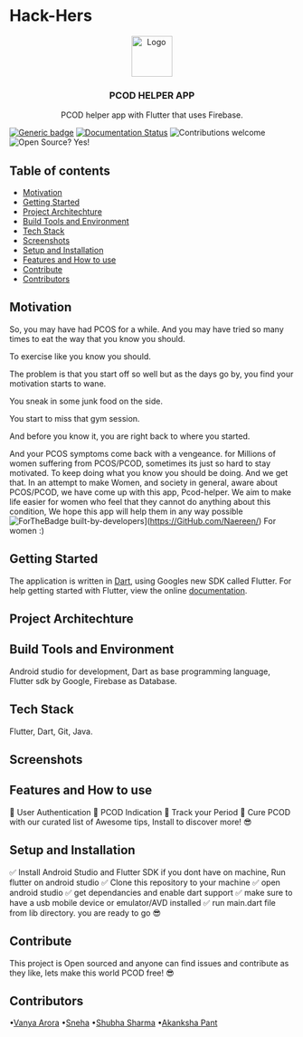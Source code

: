 # Hack-Hers
<p align="center">
  <a href="https://flutter.io/">
    <img src="https://diegolaballos.com/files/images/flutter-icon.jpg" alt="Logo" width=72 height=72>
  </a>
  <h3 align="center">PCOD HELPER APP</h3>
  <p align="center">
  PCOD helper app with Flutter that uses Firebase.

[![Generic badge](https://img.shields.io/badge/Build-Passing-<COLOR>.svg)](https://shields.io/) [![Documentation Status](https://readthedocs.org/projects/ansicolortags/badge/?version=latest)](http://ansicolortags.readthedocs.io/?badge=latest) ![Contributions welcome](https://img.shields.io/badge/contributions-welcome-orange.svg) ![Open Source? Yes!](https://badgen.net/badge/Open%20Source%20%3F/Yes%21/blue?icon=github)
</p>
</p>

## Table of contents

- [Motivation](#Motivation)
- [Getting Started](#Getting-Started)
- [Project Architechture](#Project-Architechture)
- [Build Tools and Environment](#Build-Tools-and-Environment)
- [Tech Stack](#Tech-Stack)
- [Screenshots](#Screenshots)
- [Setup and Installation](#Setup-and-Installation)
- [Features and How to use](#Features-and-How-to-use)
- [Contribute](#Contribute)
- [Contributors](#Contributors)


## Motivation
So, you may have had PCOS for a while. And you may have tried so many times to eat the way that you know you should.

To exercise like you know you should.

The problem is that you start off so well but as the days go by, you find your motivation starts to wane.

You sneak in some junk food on the side.

You start to miss that gym session.

And before you know it, you are right back to where you started.

And your PCOS symptoms come back with a vengeance.
for Millions of women suffering from PCOS/PCOD, sometimes its just so hard to stay motivated. To keep doing what you know you should be doing.
And we get that. In an attempt to make Women, and society in general, aware about PCOS/PCOD, we have come up with this app, Pcod-helper. We aim to make life easier for women who feel that they cannot do anything about this condition, We hope this app will help them in any way possible
![ForTheBadge built-by-developers](http://ForTheBadge.com/images/badges/built-by-developers.svg)](https://GitHub.com/Naereen/) For women :)

## Getting Started
The application is written in [Dart](https://www.dartlang.org/), using Googles new SDK called Flutter. 
For help getting started with Flutter, view the online
[documentation](https://flutter.io/).

## Project Architechture


## Build Tools and Environment
  Android studio for development, Dart as base programming language, Flutter sdk by Google, Firebase as Database.

## Tech Stack

Flutter, Dart, Git, Java.

## Screenshots



## Features and How to use
🌟 User Authentication
🌟 PCOD Indication 
🌟 Track your Period
🌟 Cure PCOD with our curated list of Awesome tips, Install to discover more! 😎

## Setup and Installation
✅ Install Android Studio and Flutter SDK if you dont have on machine, Run flutter on android studio
✅ Clone this repository to your machine
✅ open android studio
✅ get dependancies and enable dart support
✅ make sure to have a usb mobile device or emulator/AVD installed
✅ run main.dart file from lib directory.
you are ready to go 😎

## Contribute
This project is Open sourced and anyone can find issues and contribute as they like, lets make this world PCOD free! 😎

## Contributors
•[Vanya Arora](https://github.com/vanya-24)
•[Sneha](https://github.com/snehaa1989)
•[Shubha Sharma](https://github.com/shubha028)
•[Akanksha Pant](https://github.com/Akanksha-Pant)
